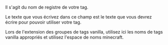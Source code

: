 Il s'agit du nom de registre de votre tag.

Le texte que vous écrivez dans ce champ est le texte que vous devrez écrire pour pouvoir utiliser votre tag.

Lors de l'extension des groupes de tags vanilla, utilisez ici les noms de tags vanilla appropriés et utilisez l'espace de noms minecraft.

